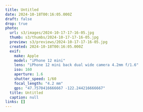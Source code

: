 ```yaml
---
title: Untitled
date: 2024-10-18T00:16:05.000Z
draft: false
drop: true
photo:
  url: s3/images/2024-10-17-17-16-05.jpg
  thumb: s3/thumbs/2024-10-17-17-16-05.jpg
  preview: s3/previews/2024-10-17-17-16-05.jpg
  created: 2024-10-18T00:16:05.000Z
  exif:
    make: Apple
    model: "iPhone 12 mini"
    lens: "iPhone 12 mini back dual wide camera 4.2mm f/1.6"
    iso: 160
    aperture: 1.6
    shutter_speed: 1/60
    focal_length: "4.2 mm"
    gps: "47.7570416666667 -122.244216666667"
  title: Untitled
  caption: null
links: []
---
```

